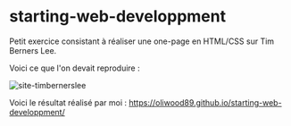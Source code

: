 # starting-web-developpment

Petit exercice consistant à réaliser une one-page en HTML/CSS sur Tim Berners Lee.

Voici ce que l'on devait reproduire :

<img src = "https://image.noelshack.com/fichiers/2019/37/1/1568019322-goal-css.png" alt = "site-timbernerslee">

Voici le résultat réalisé par moi : https://oliwood89.github.io/starting-web-developpment/
